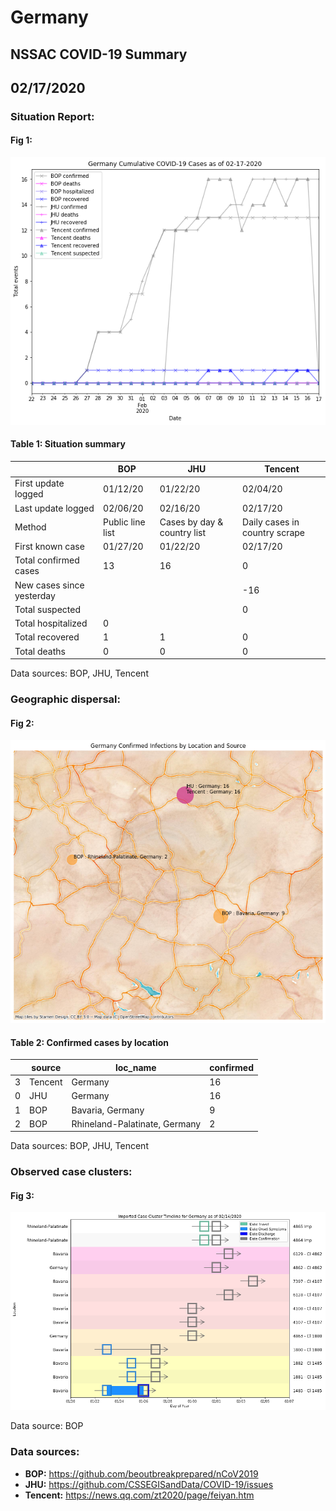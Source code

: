 # Germany
## NSSAC COVID-19 Summary
## 02/17/2020



### Situation Report:
#### Fig 1:
![Germany cases](../merged_histories/Germany_merged_histories.png)

#### Table 1: Situation summary


|                           | BOP              | JHU                         | Tencent                       |
|---------------------------|------------------|-----------------------------|-------------------------------|
| First update logged       | 01/12/20         | 01/22/20                    | 02/04/20                      |
| Last update logged        | 02/06/20         | 02/16/20                    | 02/17/20                      |
| Method                    | Public line list | Cases by day & country list | Daily cases in country scrape |
| First known case          | 01/27/20         | 01/22/20                    | 02/17/20                      |
| Total confirmed cases     | 13               | 16                          | 0                             |
| New cases since yesterday |                  |                             | -16                           |
| Total suspected           |                  |                             | 0                             |
| Total hospitalized        | 0                |                             |                               |
| Total recovered           | 1                | 1                           | 0                             |
| Total deaths              | 0                | 0                           | 0                             |

Data sources: BOP, JHU, Tencent


### Geographic dispersal:
#### Fig 2:
![Germany mapped](../case_locs/Germany_case_locs.png)

#### Table 2: Confirmed cases by location


|    | source   | loc_name                      |   confirmed |
|----|----------|-------------------------------|-------------|
|  3 | Tencent  | Germany                       |          16 |
|  0 | JHU      | Germany                       |          16 |
|  1 | BOP      | Bavaria, Germany              |           9 |
|  2 | BOP      | Rhineland-Palatinate, Germany |           2 |

Data sources: BOP, JHU, Tencent


### Observed case clusters:
#### Fig 3:
![Germany cases](../cluster_analysis/Germany_imported_cases.png)



Data source: BOP


### Data sources:
* **BOP:** https://github.com/beoutbreakprepared/nCoV2019
* **JHU:** https://github.com/CSSEGISandData/COVID-19/issues
* **Tencent:** https://news.qq.com/zt2020/page/feiyan.htm